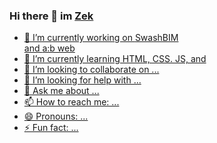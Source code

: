 ### Hi there 👋 im <a href="https://github.com/zek-c" /> Zek <div>


- 🔭 I’m currently working on <a href="https://github.com/zek-c/swashBIM" /> SwashBIM <div> and <a href="https://github.com/zek-c/about-blank-website" /> a:b web <div>
- 🌱 I’m currently learning HTML, CSS. <a href="https://javascript.com" /> JS, and
- 👯 I’m looking to collaborate on ...
- 🤔 I’m looking for help with ...
- 💬 Ask me about ...
- 📫 How to reach me: ...
- 😄 Pronouns: ...
- ⚡ Fun fact: ...
